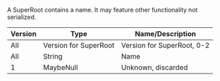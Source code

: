 A SuperRoot contains a name. It may feature other functionality not serialized.

| Version | Type | Name/Description |
| --- | --- | --- |
| All | Version for SuperRoot | Version for SuperRoot, 0-2 |
| All | String | Name |
| 1 | MaybeNull | Unknown, discarded |